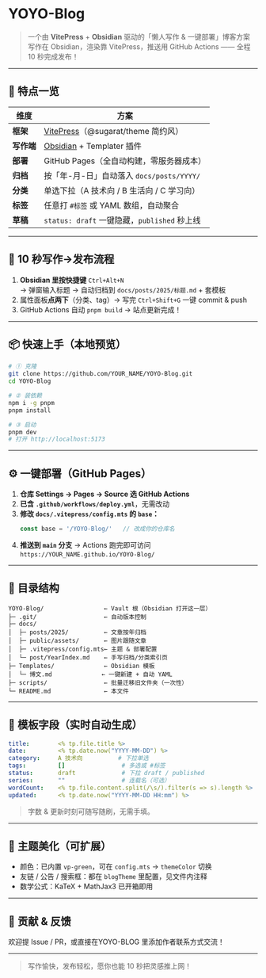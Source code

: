 # YOYO-Blog

> 一个由 **VitePress** + **Obsidian** 驱动的「懒人写作 & 一键部署」博客方案  
> 写作在 Obsidian，渲染靠 VitePress，推送用 GitHub Actions —— 全程 10 秒完成发布！

---

## 🧡 特点一览

| 维度 | 方案 |
|---|---|
| **框架** | [VitePress](https://vitepress.dev)（@sugarat/theme 简约风） |
| **写作端** | [Obsidian](https://obsidian.md) + Templater 插件 |
| **部署** | GitHub Pages（全自动构建，零服务器成本） |
| **归档** | 按「年-月-日」自动落入 `docs/posts/YYYY/` |
| **分类** | 单选下拉（A 技术向 / B 生活向 / C 学习向） |
| **标签** | 任意打 `#标签` 或 YAML 数组，自动聚合 |
| **草稿** | `status: draft` 一键隐藏，`published` 秒上线 |

---

## 🚀 10 秒写作→发布流程

1. **Obsidian 里按快捷键** `Ctrl+Alt+N`  
   → 弹窗输入标题 → 自动归档到 `docs/posts/2025/标题.md` + 套模板
2. 属性面板**点两下**（分类、tag）→ 写完 `Ctrl+Shift+G` 一键 commit & push
3. GitHub Actions 自动 `pnpm build` → 站点更新完成！

---

## 📦 快速上手（本地预览）

```bash
# ① 克隆
git clone https://github.com/YOUR_NAME/YOYO-Blog.git
cd YOYO-Blog

# ② 装依赖
npm i -g pnpm
pnpm install

# ③ 启动
pnpm dev
# 打开 http://localhost:5173
```

---

## ⚙️ 一键部署（GitHub Pages）

1. **仓库 Settings → Pages → Source 选 GitHub Actions**
2. **已含 `.github/workflows/deploy.yml`**，无需改动
3. **修改 `docs/.vitepress/config.mts` 的 `base`：**
   ```ts
   const base = '/YOYO-Blog/'   // 改成你的仓库名
   ```
4. **推送到 `main` 分支** → Actions 跑完即可访问 `https://YOUR_NAME.github.io/YOYO-Blog/`

---

## 🧩 目录结构

```
YOYO-Blog/                 ← Vault 根（Obsidian 打开这一层）
├─ .git/                   ← 自动版本控制
├─ docs/
│  ├─ posts/2025/          ← 文章按年归档
│  ├─ public/assets/       ← 图片跟随文章
│  ├─ .vitepress/config.mts← 主题 & 部署配置
│  └─ post/YearIndex.md    ← 手写归档/分类索引页
├─ Templates/              ← Obsidian 模板
│  └─ 博文.md              ← 一键新建 + 自动 YAML
├─ scripts/                ← 批量迁移旧文件夹（一次性）
└─ README.md               ← 本文件
```

---

## 📝 模板字段（实时自动生成）

```yaml
title:        <% tp.file.title %>
date:         <% tp.date.now("YYYY-MM-DD") %>
category:     A 技术向          # 下拉单选
tags:         []                # 多选或 #标签
status:       draft             # 下拉 draft / published
series:       ""                # 连载名（可选）
wordCount:    <% tp.file.content.split(/\s/).filter(s => s).length %>
updated:      <% tp.date.now("YYYY-MM-DD HH:mm") %>
```

> 字数 & 更新时刻可随写随刷，无需手填。

---

## 🎨 主题美化（可扩展）

- 颜色：已内置 `vp-green`，可在 `config.mts` → `themeColor` 切换
- 友链 / 公告 / 搜索框：都在 `blogTheme` 里配置，见文件内注释
- 数学公式：KaTeX + MathJax3 已开箱即用

---

## 🤝 贡献 & 反馈

欢迎提 Issue / PR，或直接在YOYO-BLOG 里添加作者联系方式交流！

---

> 写作愉快，发布轻松，愿你也能 10 秒把灵感推上网！
